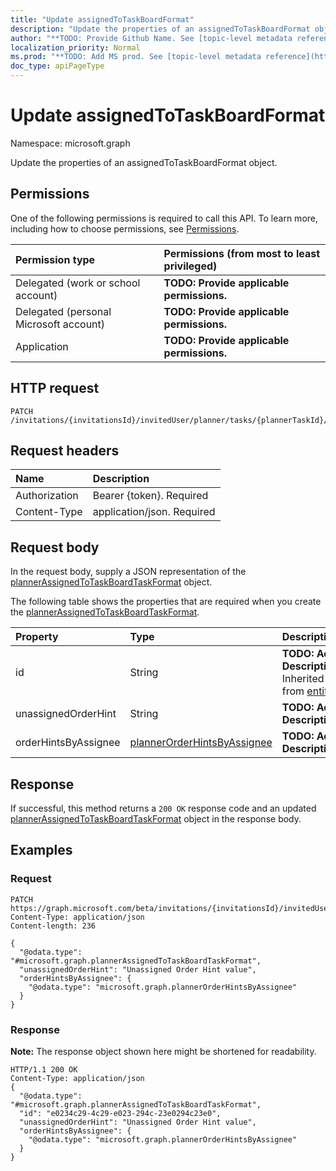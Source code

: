 ```yaml
---
title: "Update assignedToTaskBoardFormat"
description: "Update the properties of an assignedToTaskBoardFormat object."
author: "**TODO: Provide Github Name. See [topic-level metadata reference](https://msgo.azurewebsites.net/add/document/guidelines/metadata.html#topic-level-metadata)**"
localization_priority: Normal
ms.prod: "**TODO: Add MS prod. See [topic-level metadata reference](https://msgo.azurewebsites.net/add/document/guidelines/metadata.html#topic-level-metadata)**"
doc_type: apiPageType
---
```


# Update assignedToTaskBoardFormat

Namespace: microsoft.graph

Update the properties of an assignedToTaskBoardFormat object.

## Permissions
One of the following permissions is required to call this API. To learn more, including how to choose permissions, see [Permissions](/concepts/permissions-reference.md).

|Permission type|Permissions (from most to least privileged)|
|:---|:---|
|Delegated (work or school account)|**TODO: Provide applicable permissions.**|
|Delegated (personal Microsoft account)|**TODO: Provide applicable permissions.**|
|Application|**TODO: Provide applicable permissions.**|

## HTTP request
<!-- {
  "blockType": "ignored"
}
-->
``` http
PATCH /invitations/{invitationsId}/invitedUser/planner/tasks/{plannerTaskId}/assignedToTaskBoardFormat
```

## Request headers
|Name|Description|
|:---|:---|
|Authorization|Bearer {token}. Required|
|Content-Type|application/json. Required|

## Request body
In the request body, supply a JSON representation of the [plannerAssignedToTaskBoardTaskFormat](../resources/plannerassignedtotaskboardtaskformat.md) object.

The following table shows the properties that are required when you create the [plannerAssignedToTaskBoardTaskFormat](../resources/plannerassignedtotaskboardtaskformat.md).

|Property|Type|Description|
|:---|:---|:---|
|id|String|**TODO: Add Description** Inherited from [entity](../resources/entity.md)|
|unassignedOrderHint|String|**TODO: Add Description**|
|orderHintsByAssignee|[plannerOrderHintsByAssignee](../resources/plannerorderhintsbyassignee.md)|**TODO: Add Description**|



## Response
If successful, this method returns a `200 OK` response code and an updated [plannerAssignedToTaskBoardTaskFormat](../resources/plannerassignedtotaskboardtaskformat.md) object in the response body.

## Examples

### Request
<!-- {
  "blockType": "request",
  "name": "update_assignedtotaskboardformat"
}
-->
``` http
PATCH https://graph.microsoft.com/beta/invitations/{invitationsId}/invitedUser/planner/tasks/{plannerTaskId}/assignedToTaskBoardFormat
Content-Type: application/json
Content-length: 236

{
  "@odata.type": "#microsoft.graph.plannerAssignedToTaskBoardTaskFormat",
  "unassignedOrderHint": "Unassigned Order Hint value",
  "orderHintsByAssignee": {
    "@odata.type": "microsoft.graph.plannerOrderHintsByAssignee"
  }
}
```

### Response
**Note:** The response object shown here might be shortened for readability.
<!-- {
  "blockType": "response",
  "truncated": true
}
-->
``` http
HTTP/1.1 200 OK
Content-Type: application/json
{
  "@odata.type": "#microsoft.graph.plannerAssignedToTaskBoardTaskFormat",
  "id": "e0234c29-4c29-e023-294c-23e0294c23e0",
  "unassignedOrderHint": "Unassigned Order Hint value",
  "orderHintsByAssignee": {
    "@odata.type": "microsoft.graph.plannerOrderHintsByAssignee"
  }
}
```

